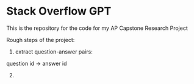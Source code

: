 # Stack Overflow GPT
This is the repository for the code for my AP Capstone Research Project

Rough steps of the project:

1. extract question-answer pairs:

question id -> answer id

2. 